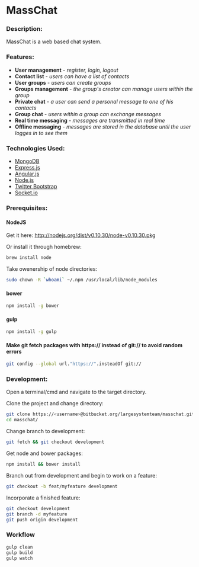 # MassChat

### Description:

MassChat is a web based chat system.

### Features:

  * **User management** - *register, login, logout*
  * **Contact list** - *users can have a list of contacts*
  * **User groups** - *users can create groups*
  * **Groups management** - *the group's creator can manage users within the group*
  * **Private chat** - *a user can send a personal message to one of his contacts*
  * **Group chat** - *users within a group can exchange messages*
  * **Real time messaging** - *messages are transmitted in real time*
  * **Offline messaging** - *messages are stored in the database until the user logges in to see them*



### Technologies Used:

  * [MongoDB](http://mongodb.org/)
  * [Express.js](http://expressjs.com/)
  * [Angular.js](http://angularjs.org/)
  * [Node.js](http://nodejs.org/)
  * [Twitter Bootstrap](http://angular-ui.github.io/bootstrap/)
  * [Socket.io](http://socket.io/)


### Prerequisites:

#### NodeJS
Get it here: http://nodejs.org/dist/v0.10.30/node-v0.10.30.pkg

Or install it through homebrew:
``` bash
brew install node
```

Take owenership of node directories:
``` bash
sudo chown -R `whoami` ~/.npm /usr/local/lib/node_modules
```

#### bower
``` bash
npm install -g bower
```

#### gulp
``` bash
npm install -g gulp
```

#### Make git fetch packages with https:// instead of git:// to avoid random errors
``` bash
git config --global url."https://".insteadOf git://
```


### Development:

Open a terminal/cmd and navigate to the target directory.

Clone the project and change directory:
``` bash
git clone https://<username>@bitbucket.org/largesystemteam/masschat.git
cd masschat/
```


Change branch to development:
``` bash
git fetch && git checkout development
```
Get node and bower packages:
``` bash
npm install && bower install
```
Branch out from development and begin to work on a feature:
``` bash
git checkout -b feat/myfeature development
```
Incorporate a finished feature:
``` bash
git checkout development
git branch -d myfeature
git push origin development
```


### Workflow

``` bash
gulp clean
gulp build
gulp watch
```
